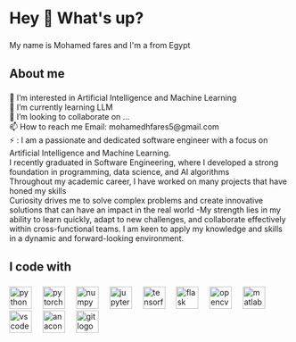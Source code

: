 <h1 align="left">Hey 👋 What's up?</h1>

###

<p align="left">My name is Mohamed fares and I'm a from Egypt</p>

###

<h2 align="left">About me</h2>

###

<p align="left">👀 I’m interested in Artificial Intelligence and Machine Learning<br>🌱 I’m currently learning LLM<br>💞️ I’m looking to collaborate on ...<br>📫 How to reach me Email: mohamedhfares5@gmail.com<br>⚡ : I am a passionate and dedicated software engineer with a focus on Artificial Intelligence and Machine Learning.<br>I recently graduated in Software Engineering, where I developed a strong foundation in programming, data science, and AI algorithms<br>Throughout my academic career, I have worked on many projects that have honed my skills<br>Curiosity drives me to solve complex problems and create innovative solutions that can have an impact in the real world -My strength lies in my ability to learn quickly, adapt to new challenges, and collaborate effectively within cross-functional teams. I am keen to apply my knowledge and skills in a dynamic and forward-looking environment.</p>

###

<h2 align="left">I code with</h2>

###

<div align="left">
  <img src="https://cdn.jsdelivr.net/gh/devicons/devicon/icons/python/python-original.svg" height="40" alt="python logo"  />
  <img width="12" />
  <img src="https://cdn.jsdelivr.net/gh/devicons/devicon/icons/pytorch/pytorch-original.svg" height="40" alt="pytorch logo"  />
  <img width="12" />
  <img src="https://cdn.jsdelivr.net/gh/devicons/devicon/icons/numpy/numpy-original.svg" height="40" alt="numpy logo"  />
  <img width="12" />
  <img src="https://cdn.jsdelivr.net/gh/devicons/devicon/icons/jupyter/jupyter-original.svg" height="40" alt="jupyter logo"  />
  <img width="12" />
  <img src="https://cdn.jsdelivr.net/gh/devicons/devicon/icons/tensorflow/tensorflow-original.svg" height="40" alt="tensorflow logo"  />
  <img width="12" />
  <img src="https://cdn.jsdelivr.net/gh/devicons/devicon/icons/flask/flask-original.svg" height="40" alt="flask logo"  />
  <img width="12" />
  <img src="https://cdn.jsdelivr.net/gh/devicons/devicon/icons/opencv/opencv-original.svg" height="40" alt="opencv logo"  />
  <img width="12" />
  <img src="https://cdn.jsdelivr.net/gh/devicons/devicon/icons/matlab/matlab-original.svg" height="40" alt="matlab logo"  />
  <img width="12" />
  <img src="https://cdn.jsdelivr.net/gh/devicons/devicon/icons/vscode/vscode-original.svg" height="40" alt="vscode logo"  />
  <img width="12" />
  <img src="https://cdn.jsdelivr.net/gh/devicons/devicon/icons/anaconda/anaconda-original.svg" height="40" alt="anaconda logo"  />
  <img width="12" />
  <img src="https://cdn.jsdelivr.net/gh/devicons/devicon/icons/git/git-original.svg" height="40" alt="git logo"  />
</div>

###
